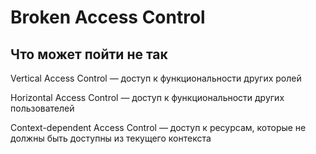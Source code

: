 # Broken Access Control

## Что может пойти не так

Vertical Access Control — доступ к функциональности других ролей

Horizontal Access Control — доступ к функциональности других пользователей

Context-dependent Access Control — доступ к ресурсам, которые не должны быть доступны из текущего контекста
